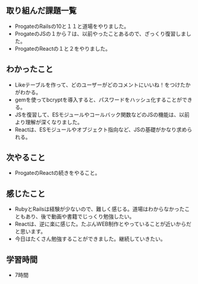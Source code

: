## 取り組んだ課題一覧
- ProgateのRailsの10と１１と道場をやりました。
- ProgateのJSの１から７は、以前やったことあるので、ざっくり復習しました。
- ProgateのReactの１と２をやりました。
## わかったこと
- Likeテーブルを作って、どのユーザーがどのコメントにいいね！をつけたかがわかる。
- gemを使ってbcryptを導入すると、パスワードをハッシュ化することができる。
- JSを復習して、ESモジュールやコールバック関数などのJSの機能は、以前より理解が深くなりました。
- Reactは、ESモジュールやオブジェクト指向など、JSの基礎がかなり求められる。
## 次やること
- ProgateのReactの続きをやること。
## 感じたこと
- RubyとRailsは経験が少ないので、難しく感じる。道場はわからなかったこともあり、後で動画や書籍でじっくり勉強したい。
- Reactは、逆に楽に感じた。たぶんWEB制作とやっていることが近いからだと思います。
- 今日はたくさん勉強することができました。継続していきたい。
## 学習時間
- 7時間
